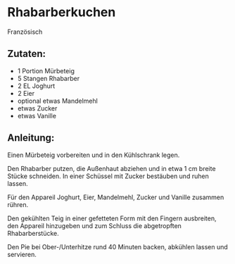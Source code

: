 Rhabarberkuchen
===
Französisch

Zutaten:
---
- 1 Portion Mürbeteig
- 5 Stangen Rhabarber
- 2 EL Joghurt
- 2  Eier
- optional etwas Mandelmehl
-  etwas Zucker
-  etwas Vanille

Anleitung:
---
Einen Mürbeteig vorbereiten und in den Kühlschrank legen.

Den Rhabarber putzen, die Außenhaut abziehen und in etwa 1 cm breite Stücke schneiden. In einer Schüssel mit Zucker bestäuben und ruhen lassen.

Für den Appareil Joghurt, Eier, Mandelmehl, Zucker und Vanille zusammen rühren.

Den gekühlten Teig in einer gefetteten Form mit den Fingern ausbreiten, den Appareil hinzugeben und zum Schluss die abgetropften Rhabarberstücke.

Den Pie bei Ober-/Unterhitze rund 40 Minuten backen, abkühlen lassen und servieren.
